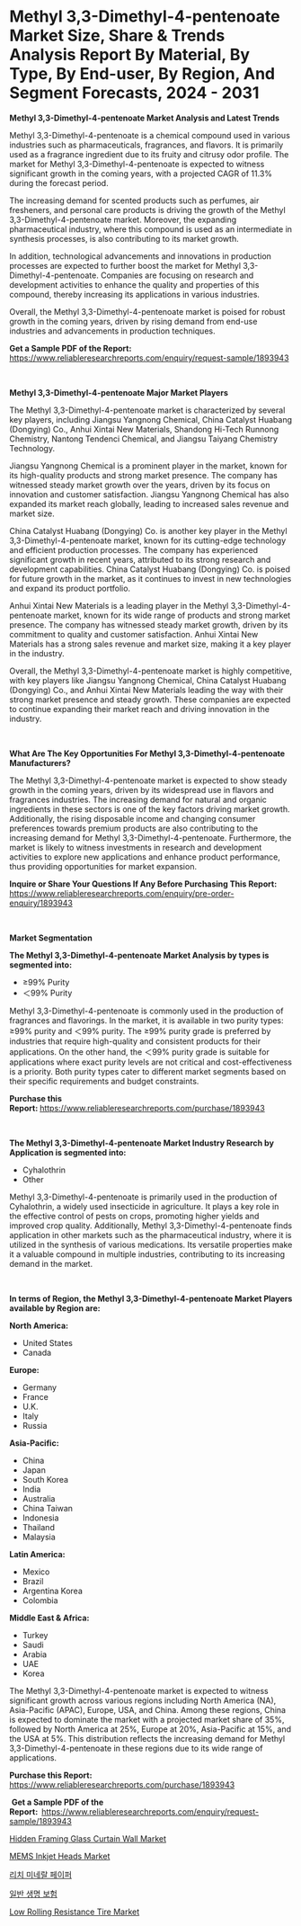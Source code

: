 <p><h1>Methyl 3,3-Dimethyl-4-pentenoate Market Size, Share & Trends Analysis Report By Material, By Type, By End-user, By Region, And Segment Forecasts, 2024 - 2031</h1></p><p><strong>Methyl 3,3-Dimethyl-4-pentenoate Market Analysis and Latest Trends</strong></p>
<p><p>Methyl 3,3-Dimethyl-4-pentenoate is a chemical compound used in various industries such as pharmaceuticals, fragrances, and flavors. It is primarily used as a fragrance ingredient due to its fruity and citrusy odor profile. The market for Methyl 3,3-Dimethyl-4-pentenoate is expected to witness significant growth in the coming years, with a projected CAGR of 11.3% during the forecast period.</p><p>The increasing demand for scented products such as perfumes, air fresheners, and personal care products is driving the growth of the Methyl 3,3-Dimethyl-4-pentenoate market. Moreover, the expanding pharmaceutical industry, where this compound is used as an intermediate in synthesis processes, is also contributing to its market growth.</p><p>In addition, technological advancements and innovations in production processes are expected to further boost the market for Methyl 3,3-Dimethyl-4-pentenoate. Companies are focusing on research and development activities to enhance the quality and properties of this compound, thereby increasing its applications in various industries.</p><p>Overall, the Methyl 3,3-Dimethyl-4-pentenoate market is poised for robust growth in the coming years, driven by rising demand from end-use industries and advancements in production techniques.</p></p>
<p><strong>Get a Sample PDF of the Report:&nbsp;</strong> <a href="https://www.reliableresearchreports.com/enquiry/request-sample/1893943">https://www.reliableresearchreports.com/enquiry/request-sample/1893943</a></p>
<p>&nbsp;</p>
<p><strong>Methyl 3,3-Dimethyl-4-pentenoate Major Market Players</strong></p>
<p><p>The Methyl 3,3-Dimethyl-4-pentenoate market is characterized by several key players, including Jiangsu Yangnong Chemical, China Catalyst Huabang (Dongying) Co., Anhui Xintai New Materials, Shandong Hi-Tech Runnong Chemistry, Nantong Tendenci Chemical, and Jiangsu Taiyang Chemistry Technology. </p><p>Jiangsu Yangnong Chemical is a prominent player in the market, known for its high-quality products and strong market presence. The company has witnessed steady market growth over the years, driven by its focus on innovation and customer satisfaction. Jiangsu Yangnong Chemical has also expanded its market reach globally, leading to increased sales revenue and market size.</p><p>China Catalyst Huabang (Dongying) Co. is another key player in the Methyl 3,3-Dimethyl-4-pentenoate market, known for its cutting-edge technology and efficient production processes. The company has experienced significant growth in recent years, attributed to its strong research and development capabilities. China Catalyst Huabang (Dongying) Co. is poised for future growth in the market, as it continues to invest in new technologies and expand its product portfolio.</p><p>Anhui Xintai New Materials is a leading player in the Methyl 3,3-Dimethyl-4-pentenoate market, known for its wide range of products and strong market presence. The company has witnessed steady market growth, driven by its commitment to quality and customer satisfaction. Anhui Xintai New Materials has a strong sales revenue and market size, making it a key player in the industry.</p><p>Overall, the Methyl 3,3-Dimethyl-4-pentenoate market is highly competitive, with key players like Jiangsu Yangnong Chemical, China Catalyst Huabang (Dongying) Co., and Anhui Xintai New Materials leading the way with their strong market presence and steady growth. These companies are expected to continue expanding their market reach and driving innovation in the industry.</p></p>
<p>&nbsp;</p>
<p><strong>What Are The Key Opportunities For Methyl 3,3-Dimethyl-4-pentenoate Manufacturers?</strong></p>
<p><p>The Methyl 3,3-Dimethyl-4-pentenoate market is expected to show steady growth in the coming years, driven by its widespread use in flavors and fragrances industries. The increasing demand for natural and organic ingredients in these sectors is one of the key factors driving market growth. Additionally, the rising disposable income and changing consumer preferences towards premium products are also contributing to the increasing demand for Methyl 3,3-Dimethyl-4-pentenoate. Furthermore, the market is likely to witness investments in research and development activities to explore new applications and enhance product performance, thus providing opportunities for market expansion.</p></p>
<p><strong>Inquire or Share Your Questions If Any Before Purchasing This Report:</strong> <a href="https://www.reliableresearchreports.com/enquiry/pre-order-enquiry/1893943">https://www.reliableresearchreports.com/enquiry/pre-order-enquiry/1893943</a></p>
<p>&nbsp;</p>
<p><strong>Market Segmentation</strong></p>
<p><strong>The Methyl 3,3-Dimethyl-4-pentenoate Market Analysis by types is segmented into:</strong></p>
<p><ul><li>≥99% Purity</li><li>＜99% Purity</li></ul></p>
<p><p>Methyl 3,3-Dimethyl-4-pentenoate is commonly used in the production of fragrances and flavorings. In the market, it is available in two purity types: ≥99% purity and ＜99% purity. The ≥99% purity grade is preferred by industries that require high-quality and consistent products for their applications. On the other hand, the ＜99% purity grade is suitable for applications where exact purity levels are not critical and cost-effectiveness is a priority. Both purity types cater to different market segments based on their specific requirements and budget constraints.</p></p>
<p><strong>Purchase this Report:&nbsp;</strong><a href="https://www.reliableresearchreports.com/purchase/1893943">https://www.reliableresearchreports.com/purchase/1893943</a></p>
<p>&nbsp;</p>
<p><strong>The Methyl 3,3-Dimethyl-4-pentenoate Market Industry Research by Application is segmented into:</strong></p>
<p><ul><li>Cyhalothrin</li><li>Other</li></ul></p>
<p><p>Methyl 3,3-Dimethyl-4-pentenoate is primarily used in the production of Cyhalothrin, a widely used insecticide in agriculture. It plays a key role in the effective control of pests on crops, promoting higher yields and improved crop quality. Additionally, Methyl 3,3-Dimethyl-4-pentenoate finds application in other markets such as the pharmaceutical industry, where it is utilized in the synthesis of various medications. Its versatile properties make it a valuable compound in multiple industries, contributing to its increasing demand in the market.</p></p>
<p>&nbsp;</p>
<p><strong>In terms of Region, the Methyl 3,3-Dimethyl-4-pentenoate Market Players available by Region are:</strong></p>
<p>
    <p> <strong> North America: </strong>
        <ul>
            <li>United States</li>
            <li>Canada</li>
        </ul>
        </p> 
    <p> <strong> Europe: </strong>
        <ul>
            <li>Germany</li>
            <li>France</li>
            <li>U.K.</li>
            <li>Italy</li>
            <li>Russia</li>
        </ul>
        </p> 
    <p> <strong> Asia-Pacific: </strong>
        <ul>
            <li>China</li>
            <li>Japan</li>
            <li>South Korea</li>
            <li>India</li>
            <li>Australia</li>
            <li>China Taiwan</li>
            <li>Indonesia</li>
            <li>Thailand</li>
            <li>Malaysia</li>
        </ul>
        </p> 
    <p> <strong> Latin America: </strong>
        <ul>
            <li>Mexico</li>
            <li>Brazil</li>
            <li>Argentina Korea</li>
            <li>Colombia</li>
        </ul>
        </p> 
    <p> <strong> Middle East & Africa: </strong>
        <ul>
            <li>Turkey</li>
            <li>Saudi</li>
            <li>Arabia</li>
            <li>UAE</li>
            <li>Korea</li>
        </ul>
    </p>
    </p>
<p><p>The Methyl 3,3-Dimethyl-4-pentenoate market is expected to witness significant growth across various regions including North America (NA), Asia-Pacific (APAC), Europe, USA, and China. Among these regions, China is expected to dominate the market with a projected market share of 35%, followed by North America at 25%, Europe at 20%, Asia-Pacific at 15%, and the USA at 5%. This distribution reflects the increasing demand for Methyl 3,3-Dimethyl-4-pentenoate in these regions due to its wide range of applications.</p></p>
<p><strong>Purchase this Report: </strong><a href="https://www.reliableresearchreports.com/purchase/1893943">https://www.reliableresearchreports.com/purchase/1893943</a></p>
<p>&nbsp;<strong>Get a Sample PDF of the Report:&nbsp;&nbsp;</strong><a href="https://www.reliableresearchreports.com/enquiry/request-sample/1893943">https://www.reliableresearchreports.com/enquiry/request-sample/1893943</a></p>
<p><strong></strong></p>
<p><p><a href="https://angry-finch-aaf.notion.site/Hidden-Framing-Glass-Curtain-Wall-Market-Offer-Valuable-Insights-into-Market-Size-Market-Share-Mar-1606ee87ea224938802394393294932f">Hidden Framing Glass Curtain Wall Market</a></p><p><a href="https://pretty-mail-caf.notion.site/MEMS-Inkjet-Heads-Market-Size-Growing-and-Forecasted-for-period-from-2024-2031-and-provides-comple-e0bc3e8d24d64f82a1f90c4cae04cb80">MEMS Inkjet Heads Market</a></p><p><a href="https://medium.com/@arsila97/%ED%92%8D%EB%B6%80%ED%95%9C-%EA%B4%91%EB%AC%BC%EC%A7%80-%EC%A2%85%EC%9D%B4-%EC%8B%9C%EC%9E%A5%EC%9D%80-%EC%8B%9C%EC%9E%A5-%EC%A0%90%EC%9C%A0%EC%9C%A8-%EC%8B%9C%EC%9E%A5-%ED%8A%B8%EB%A0%8C%EB%93%9C-%EB%B0%8F-%EC%8B%9C%EC%9E%A5-%EC%84%B1%EC%9E%A5%EC%97%90-%EB%8C%80%ED%95%9C-%EC%A0%95%EB%B3%B4%EB%A5%BC-%EC%A0%9C%EA%B3%B5%ED%95%A9%EB%8B%88%EB%8B%A4-9d0c4681ab2f">리치 미네랄 페이퍼</a></p><p><a href="https://medium.com/@yohan.grilli/%EC%9D%BC%EB%B0%98-%EC%83%9D%EB%AA%85%EB%B3%B4%ED%97%98-%EC%8B%9C%EC%9E%A5-%EA%B7%9C%EB%AA%A8-%EB%B0%8F-%EC%8B%9C%EC%9E%A5-%EB%8F%99%ED%96%A5-%EC%99%84%EC%A0%84%ED%95%9C-%EC%82%B0%EC%97%85-%EA%B0%9C%EC%9A%94-2024%EB%85%84%EB%B6%80%ED%84%B0-2031%EB%85%84%EA%B9%8C%EC%A7%80-4ec3d1ab5ee0">일반 생명 보험</a></p><p><a href="https://view.publitas.com/reportprime-1/low-rolling-resistance-tire-market-size-growth-outlook-from-2024-to-2031-projecting-at-markets-trends-analysis-by-application-regional-outlook-and-revenue/">Low Rolling Resistance Tire Market</a></p></p>